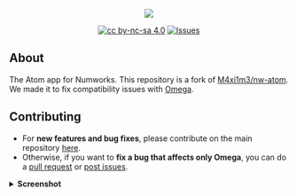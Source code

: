 <p align="center"><img src="https://github.com/Omega-Numworks/Omega-Design/blob/master/Omega-Atom.png" /></p>

<p align="center">
  <a href="https://creativecommons.org/licenses/by-nc-sa/4.0/"><img alt="cc by-nc-sa 4.0" src="https://img.shields.io/badge/License-CC%20BY--NC--SA%204.0-lightgrey.svg?logo=creative%20commons&style=for-the-badge" /></a>
  <a href="https://github.com/Omega-Numworks/Omega-Atom/issues"><img alt="Issues" src="https://img.shields.io/github/issues/Omega-Numworks/Omega-Atom.svg?logo=git&style=for-the-badge" /></a>
</p>

## About

The Atom app for Numworks. This repository is a fork of [M4xi1m3/nw-atom](https://github.com/M4xi1m3/nw-atom). We made it to fix compatibility issues with [Omega](https://github.com/Omega-Numworks/Omega).

## Contributing

* For **new features and bug fixes**, please contribute on the main repository [here](https://github.com/M4xi1m3/nw-atom).
* Otherwise, if you want to **fix a bug that affects only Omega**, you can do a [pull request](https://github.com/Omega-Numworks/Omega-Atom/pulls) or [post issues](https://github.com/Omega-Numworks/Omega-Atom/issues).

<details>
  <summary><b>Screenshot</b></summary>
  
  ![Atom](https://github.com/Omega-Numworks/Omega-Design/blob/master/screenshots/Omega/atom.png)

</details>
